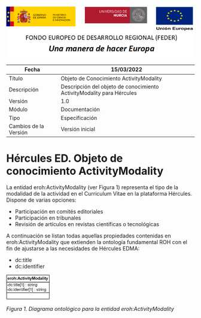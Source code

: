 ![](../../Docs/media/CabeceraDocumentosMD.png)

| Fecha         | 15/03/2022                                                   |
| ------------- | ------------------------------------------------------------ |
|Título|Objeto de Conocimiento ActivityModality| 
|Descripción|Descripción del objeto de conocimiento ActivityModality para Hércules|
|Versión|1.0|
|Módulo|Documentación|
|Tipo|Especificación|
|Cambios de la Versión|Versión inicial|

# Hércules ED. Objeto de conocimiento ActivityModality

La entidad eroh:ActivityModality (ver Figura 1) representa el tipo de la modalidad de la actividad en el Curriculum Vitae en la plataforma Hércules. Dispone de varias opciones:
- Participación en comités editoriales
- Participación en tribunales
- Revisión de artículos en revistas científicas o tecnológicas

A continuación se listan todas aquellas propiedades contenidas en eroh:ActivityModality que extienden la ontología fundamental ROH con el fin de ajustarse a las necesidades de Hércules EDMA:

- dc:title
- dc:identifier

![](../../Docs/media/ObjetosDeConocimiento/ActivityModality.png)

*Figura 1. Diagrama ontológico para la entidad eroh:ActivityModality*
